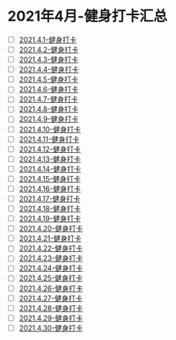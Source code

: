 # 2021年4月-健身打卡汇总
 - [ ] [2021.4.1-健身打卡](/workout/2021y-workout/2021y-4m-workout/2021.4.1workout.md)
 - [ ] [2021.4.2-健身打卡](/workout/2021y-workout/2021y-4m-workout/2021.4.2workout.md)
 - [ ] [2021.4.3-健身打卡](/workout/2021y-workout/2021y-4m-workout/2021.4.3workout.md)
 - [ ] [2021.4.4-健身打卡](/workout/2021y-workout/2021y-4m-workout/2021.4.4workout.md)
 - [ ] [2021.4.5-健身打卡](/workout/2021y-workout/2021y-4m-workout/2021.4.5workout.md)
 - [ ] [2021.4.6-健身打卡](/workout/2021y-workout/2021y-4m-workout/2021.4.6workout.md)
 - [ ] [2021.4.7-健身打卡](/workout/2021y-workout/2021y-4m-workout/2021.4.7workout.md)
 - [ ] [2021.4.8-健身打卡](/workout/2021y-workout/2021y-4m-workout/2021.4.8workout.md)
 - [ ] [2021.4.9-健身打卡](/workout/2021y-workout/2021y-4m-workout/2021.4.9workout.md)
 - [ ] [2021.4.10-健身打卡](/workout/2021y-workout/2021y-4m-workout/2021.4.10workout.md)
 - [ ] [2021.4.11-健身打卡](/workout/2021y-workout/2021y-4m-workout/2021.4.11workout.md)
 - [ ] [2021.4.12-健身打卡](/workout/2021y-workout/2021y-4m-workout/2021.4.12workout.md)
 - [ ] [2021.4.13-健身打卡](/workout/2021y-workout/2021y-4m-workout/2021.4.13workout.md)
 - [ ] [2021.4.14-健身打卡](/workout/2021y-workout/2021y-4m-workout/2021.4.14workout.md)
 - [ ] [2021.4.15-健身打卡](/workout/2021y-workout/2021y-4m-workout/2021.4.15workout.md)
 - [ ] [2021.4.16-健身打卡](/workout/2021y-workout/2021y-4m-workout/2021.4.16workout.md)
 - [ ] [2021.4.17-健身打卡](/workout/2021y-workout/2021y-4m-workout/2021.4.17workout.md)
 - [ ] [2021.4.18-健身打卡](/workout/2021y-workout/2021y-4m-workout/2021.4.18workout.md)
 - [ ] [2021.4.19-健身打卡](/workout/2021y-workout/2021y-4m-workout/2021.4.19workout.md)
 - [ ] [2021.4.20-健身打卡](/workout/2021y-workout/2021y-4m-workout/2021.4.20workout.md)
 - [ ] [2021.4.21-健身打卡](/workout/2021y-workout/2021y-4m-workout/2021.4.21workout.md)
 - [ ] [2021.4.22-健身打卡](/workout/2021y-workout/2021y-4m-workout/2021.4.22workout.md)
 - [ ] [2021.4.23-健身打卡](/workout/2021y-workout/2021y-4m-workout/2021.4.23workout.md)
 - [ ] [2021.4.24-健身打卡](/workout/2021y-workout/2021y-4m-workout/2021.4.24workout.md)
 - [ ] [2021.4.25-健身打卡](/workout/2021y-workout/2021y-4m-workout/2021.4.25workout.md)
 - [ ] [2021.4.26-健身打卡](/workout/2021y-workout/2021y-4m-workout/2021.4.26workout.md)
 - [ ] [2021.4.27-健身打卡](/workout/2021y-workout/2021y-4m-workout/2021.4.27workout.md)
 - [ ] [2021.4.28-健身打卡](/workout/2021y-workout/2021y-4m-workout/2021.4.28workout.md)
 - [ ] [2021.4.29-健身打卡](/workout/2021y-workout/2021y-4m-workout/2021.4.29workout.md)
 - [ ] [2021.4.30-健身打卡](/workout/2021y-workout/2021y-4m-workout/2021.4.30workout.md)
